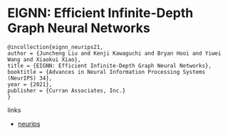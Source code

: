 # EIGNN: Efficient Infinite-Depth Graph Neural Networks

```
@incollection{eignn_neurips21,
author = {Juncheng Liu and Kenji Kawaguchi and Bryan Hooi and Yiwei Wang and Xiaokui Xiao},
title = {EIGNN: Efficient Infinite-Depth Graph Neural Networks},
booktitle = {Advances in Neural Information Processing Systems (NeurIPS) 34},
year = {2021},
publisher = {Curran Associates, Inc.}
}
```

links
- [neurips](https://neurips.cc/Conferences/2021/ScheduleMultitrack?event=28451)
